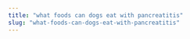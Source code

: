 ```yaml
---
title: "what foods can dogs eat with pancreatitis"
slug: "what-foods-can-dogs-eat-with-pancreatitis"
---
```


